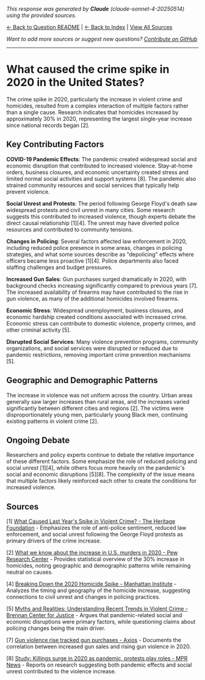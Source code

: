 <!-- 
Generated by: claude
Model: claude-sonnet-4-20250514
Prompt type: sources
Generated at: 2025-06-12T20:54:27.210851
-->

*This response was generated by **Claude** (claude-sonnet-4-20250514) using the provided sources.*

[← Back to Question README](README.md) | [← Back to Index](../README.md) | [View All Sources](../allsources.md)

*Want to add more sources or suggest new questions? [Contribute on GitHub](https://github.com/justinwest/SuggestedSources)*

---

# What caused the crime spike in 2020 in the United States?

The crime spike in 2020, particularly the increase in violent crime and homicides, resulted from a complex interaction of multiple factors rather than a single cause. Research indicates that homicides increased by approximately 30% in 2020, representing the largest single-year increase since national records began [2].

## Key Contributing Factors

**COVID-19 Pandemic Effects**: The pandemic created widespread social and economic disruption that contributed to increased violence. Stay-at-home orders, business closures, and economic uncertainty created stress and limited normal social activities and support systems [8]. The pandemic also strained community resources and social services that typically help prevent violence.

**Social Unrest and Protests**: The period following George Floyd's death saw widespread protests and civil unrest in many cities. Some research suggests this contributed to increased violence, though experts debate the direct causal relationship [1][4]. The unrest may have diverted police resources and contributed to community tensions.

**Changes in Policing**: Several factors affected law enforcement in 2020, including reduced police presence in some areas, changes in policing strategies, and what some sources describe as "depolicing" effects where officers became less proactive [1][4]. Police departments also faced staffing challenges and budget pressures.

**Increased Gun Sales**: Gun purchases surged dramatically in 2020, with background checks increasing significantly compared to previous years [7]. The increased availability of firearms may have contributed to the rise in gun violence, as many of the additional homicides involved firearms.

**Economic Stress**: Widespread unemployment, business closures, and economic hardship created conditions associated with increased crime. Economic stress can contribute to domestic violence, property crimes, and other criminal activity [5].

**Disrupted Social Services**: Many violence prevention programs, community organizations, and social services were disrupted or reduced due to pandemic restrictions, removing important crime prevention mechanisms [5].

## Geographic and Demographic Patterns

The increase in violence was not uniform across the country. Urban areas generally saw larger increases than rural areas, and the increases varied significantly between different cities and regions [2]. The victims were disproportionately young men, particularly young Black men, continuing existing patterns in violent crime [2].

## Ongoing Debate

Researchers and policy experts continue to debate the relative importance of these different factors. Some emphasize the role of reduced policing and social unrest [1][4], while others focus more heavily on the pandemic's social and economic disruptions [5][8]. The complexity of the issue means that multiple factors likely reinforced each other to create the conditions for increased violence.

## Sources

[1] [What Caused Last Year's Spike in Violent Crime? - The Heritage Foundation](https://www.heritage.org/crime-and-justice/commentary/what-caused-last-years-spike-violent-crime) - Emphasizes the role of anti-police sentiment, reduced law enforcement, and social unrest following the George Floyd protests as primary drivers of the crime increase.

[2] [What we know about the increase in U.S. murders in 2020 - Pew Research Center](https://www.pewresearch.org/short-reads/2021/10/27/what-we-know-about-the-increase-in-u-s-murders-in-2020/) - Provides statistical overview of the 30% increase in homicides, noting geographic and demographic patterns while remaining neutral on causes.

[4] [Breaking Down the 2020 Homicide Spike - Manhattan Institute](https://manhattan.institute/article/breaking-down-the-2020-homicide-spike) - Analyzes the timing and geography of the homicide increase, suggesting connections to civil unrest and changes in policing practices.

[5] [Myths and Realities: Understanding Recent Trends in Violent Crime - Brennan Center for Justice](https://www.brennancenter.org/our-work/research-reports/myths-and-realities-understanding-recent-trends-violent-crime) - Argues that pandemic-related social and economic disruptions were primary factors, while questioning claims about policing changes being the main driver.

[7] [Gun violence rise tracked gun purchases - Axios](https://www.axios.com/2021/07/12/gun-violence-rise-gun-purchases) - Documents the correlation between increased gun sales and rising gun violence in 2020.

[8] [Study: Killings surge in 2020 as pandemic, protests play roles - MPR News](https://www.mprnews.org/story/2021/02/01/study-killings-surge-in-2020-as-pandemic-protests-play-roles) - Reports on research suggesting both pandemic effects and social unrest contributed to the violence increase.